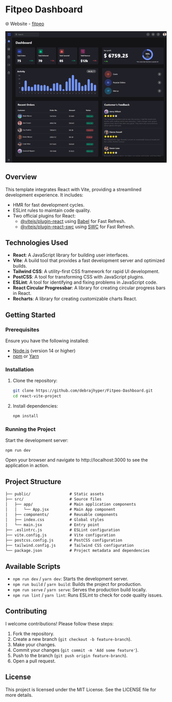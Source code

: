 # Fitpeo Dashboard

🌐 Website - [fitpeo](https://fitpeo-ui.vercel.app/)

![](./template/template.png)

## Overview

This template integrates React with Vite, providing a streamlined development experience. It includes:

- HMR for fast development cycles.
- ESLint rules to maintain code quality.
- Two official plugins for React:
  - [@vitejs/plugin-react](https://github.com/vitejs/vite-plugin-react/blob/main/packages/plugin-react/README.md) using [Babel](https://babeljs.io/) for Fast Refresh.
  - [@vitejs/plugin-react-swc](https://github.com/vitejs/vite-plugin-react-swc) using [SWC](https://swc.rs/) for Fast Refresh.

## Technologies Used

- **React**: A JavaScript library for building user interfaces.
- **Vite**: A build tool that provides a fast development server and optimized builds.
- **Tailwind CSS**: A utility-first CSS framework for rapid UI development.
- **PostCSS**: A tool for transforming CSS with JavaScript plugins.
- **ESLint**: A tool for identifying and fixing problems in JavaScript code.
- **React Circular Progressbar**: A library for creating circular progress bars in React.
- **Recharts**: A library for creating customizable charts React.

## Getting Started

### Prerequisites

Ensure you have the following installed:

- [Node.js](https://nodejs.org/) (version 14 or higher)
- [npm](https://www.npmjs.com/) or [Yarn](https://yarnpkg.com/)

### Installation

1. Clone the repository:
   ```sh
   git clone https://github.com/debrajhyper/Fitpeo-Dashboard.git
   cd react-vite-project
   ```

2. Install dependencies:
    ```sh
    npm install
    ```

### Running the Project 
   Start the development server:
    
    npm run dev
    

Open your browser and navigate to http://localhost:3000 to see the application in action.

## Project Structure

    ├── public/                 # Static assets
    ├── src/                    # Source files
    │   ├── app/                # Main application components
    │   │   └── App.jsx         # Main App component
    │   ├── components/         # Reusable components
    │   ├── index.css           # Global styles
    │   └── main.jsx            # Entry point
    ├── .eslintrc.js            # ESLint configuration
    ├── vite.config.js          # Vite configuration
    ├── postcss.config.js       # PostCSS configuration
    ├── tailwind.config.js      # Tailwind CSS configuration
    └── package.json            # Project metadata and dependencies

## Available Scripts
- `npm run dev` / `yarn dev`: Starts the development server.
- `npm run build` / `yarn build`: Builds the project for production.
- `npm run serve` / `yarn serve`: Serves the production build locally.
- `npm run lint` / `yarn lint`: Runs ESLint to check for code quality issues.

## Contributing
I welcome contributions! Please follow these steps:

1. Fork the repository.
2. Create a new branch (`git checkout -b feature-branch`).
3. Make your changes.
4. Commit your changes (`git commit -m 'Add some feature'`).
5. Push to the branch (`git push origin feature-branch`).
6. Open a pull request.

## License
This project is licensed under the MIT License. See the LICENSE file for more details.
